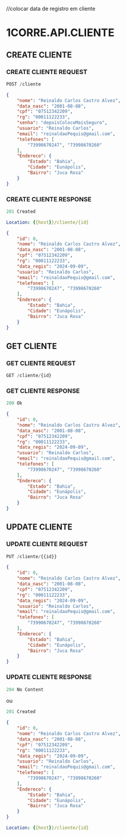 //colocar data de registro em cliente

# 1CORRE.API.CLIENTE

## CREATE CLIENTE

### CREATE CLIENTE REQUEST

```js
POST /cliente
```

```json
{
    "nome": "Reinaldo Carlos Castro Alvez",
    "data_nasc": "2001-08-08",
    "cpf": "07512342209",
    "rg": "00011122233",
    "senha": "depoisColocoMaisSeguro",
    "usuario": "Reinaldo Carlos",
    "email": "reinaldaoPequis@gmail.com",
    "telefones": [
        "73998670247", "73998670260"
    ],
    "Endereco": {
        "Estado": "Bahia",
        "Cidade": "Eunápolis",
        "Bairro": "Juca Rosa"
    }
}
```

### CREATE CLIENTE RESPONSE

```js
201 Created
```

```yml
Location: {{host}}/cliente/{id}
```

```json
{
    "id": 0,
    "nome": "Reinaldo Carlos Castro Alvez",
    "data_nasc": "2001-08-08",
    "cpf": "07512342209",
    "rg": "00011122233",
    "data_regis": "2024-09-09",
    "usuario": "Reinaldo Carlos",
    "email": "reinaldaoPequis@gmail.com",
    "telefones": [
        "73998670247", "73998670260"
    ],
    "Endereco": {
        "Estado": "Bahia",
        "Cidade": "Eunápolis",
        "Bairro": "Juca Rosa"
    }
}
```

## GET CLIENTE

### GET CLIENTE REQUEST

```js
GET /cliente/{id}
```

### GET CLIENTE RESPONSE

```js
200 Ok
```

```json
{
    "id": 0,
    "nome": "Reinaldo Carlos Castro Alvez",
    "data_nasc": "2001-08-08",
    "cpf": "07512342209",
    "rg": "00011122233",
    "data_regis": "2024-09-09",
    "usuario": "Reinaldo Carlos",
    "email": "reinaldaoPequis@gmail.com",
    "telefones": [
        "73998670247", "73998670260"
    ],
    "Endereco": {
        "Estado": "Bahia",
        "Cidade": "Eunápolis",
        "Bairro": "Juca Rosa"
    }
}
```

## UPDATE CLIENTE

### UPDATE CLIENTE REQUEST

```js
PUT /cliente/{{id}}
```
```json
{
    "id": 0,
    "nome": "Reinaldo Carlos Castro Alvez",
    "data_nasc": "2001-08-08",
    "cpf": "07512342209",
    "rg": "00011122233",
    "data_regis": "2024-09-09",
    "usuario": "Reinaldo Carlos",
    "email": "reinaldaoPequis@gmail.com",
    "telefones": [
        "73998670247", "73998670260"
    ],
    "Endereco": {
        "Estado": "Bahia",
        "Cidade": "Eunápolis",
        "Bairro": "Juca Rosa"
    }
}
```

### UPDATE CLIENTE RESPONSE

```js
204 No Content
```

ou

```js
201 Created
```
```json
{
    "id": 0,
    "nome": "Reinaldo Carlos Castro Alvez",
    "data_nasc": "2001-08-08",
    "cpf": "07512342209",
    "rg": "00011122233",
    "data_regis": "2024-09-09",
    "usuario": "Reinaldo Carlos",
    "email": "reinaldaoPequis@gmail.com",
    "telefones": [
        "73998670247", "73998670260"
    ],
    "Endereco": {
        "Estado": "Bahia",
        "Cidade": "Eunápolis",
        "Bairro": "Juca Rosa"
    }
}
```

```yml
Location: {{host}}/cliente/{id}
```